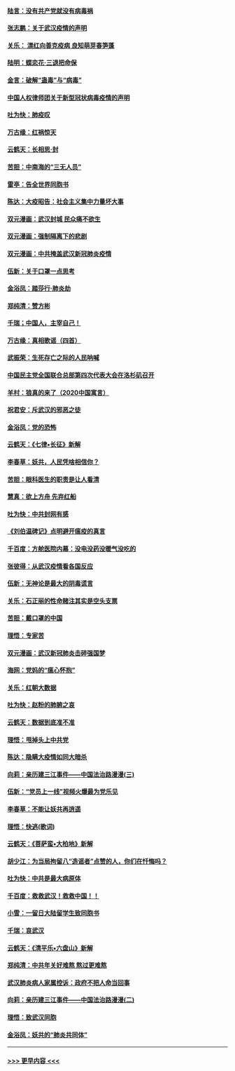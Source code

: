 #### [陆言：没有共产党就没有病毒祸](../pages/nsc993/n11868232.md?t=02142131) 
#### [张志鹏：关于武汉疫情的声明](../pages/nsc993/n11867182.md?t=02142131) 
#### [关乐： 漂红向善克疫病 良知萌芽春笋蓬](../pages/nsc993/n11865710.md?t=02142131) 
#### [陆明：蝶恋花‧三退把命保](../pages/nsc993/n11865673.md?t=02142131) 
#### [金言：破解“蛊毒”与“病毒”](../pages/nsc993/n11864103.md?t=02142131) 
#### [中国人权律师团关于新型冠状病毒疫情的声明](../pages/nsc993/n11864249.md?t=02142131) 
#### [吐为快：肺疫叹](../pages/nsc993/n11864027.md?t=02142131) 
#### [万古缘：红祸惊天](../pages/nsc993/n11864079.md?t=02142131) 
#### [云鹤天：长相思‧封](../pages/nsc993/n11864006.md?t=02142131) 
#### [苦胆：中南海的“三无人员”](../pages/nsc993/n11862997.md?t=02142131) 
#### [雷亭：告全世界同胞书](../pages/nsc993/n11862572.md?t=02142131) 
#### [陈达：大疫昭告：社会主义集中力量坏大事](../pages/nsc993/n11859419.md?t=02142131) 
#### [双元漫画：武汉封城 民众痛不欲生](../pages/nsc993/n11859287.md?t=02142131) 
#### [双元漫画：强制隔离下的悲剧](../pages/nsc993/n11859244.md?t=02142131) 
#### [双元漫画：中共掩盖武汉新冠肺炎疫情](../pages/nsc993/n11858249.md?t=02142131) 
#### [伍新：关于口罩一点思考](../pages/nsc993/n11859195.md?t=02142131) 
#### [金浴凤：踏莎行‧肺炎劫](../pages/nsc993/n11858227.md?t=02142131) 
#### [郑纯清：赞方彬](../pages/nsc993/n11856803.md?t=02142131) 
#### [千瑞；中国人，主宰自己！](../pages/nsc993/n11856793.md?t=02142131) 
#### [万古缘：真相歌谣（四首）](../pages/nsc993/n11856263.md?t=02142131) 
#### [武振荣：生死存亡之际的人民呐喊](../pages/nsc993/n11856256.md?t=02142131) 
#### [中国民主党全国联合总部第四次代表大会在洛杉矶召开](../pages/nsc993/n11856344.md?t=02142131) 
#### [羊村：狼真的来了（2020中国寓言）](../pages/nsc993/n11856229.md?t=02142131) 
#### [祝君安：斥武汉的邪恶之徒](../pages/nsc993/n11855861.md?t=02142131) 
#### [金浴凤：党的恐怖](../pages/nsc993/n11855849.md?t=02142131) 
#### [云鹤天：《七律▪长征》新解](../pages/nsc993/n11855479.md?t=02142131) 
#### [李春草：妖共，人民凭啥相信你？](../pages/nsc993/n11855196.md?t=02142131) 
#### [苦胆：眼科医生的职责是让人看清](../pages/nsc993/n11853840.md?t=02142131) 
#### [慧真：欲上方舟 先弃红船](../pages/nsc993/n11853483.md?t=02142131) 
#### [吐为快：中共封网有感](../pages/nsc993/n11852575.md?t=02142131) 
#### [《刘伯温碑记》点明避开瘟疫的真言](../pages/nsc993/n11852128.md?t=02142131) 
#### [千百度：方舱医院内幕：没电没药没暖气没吃的](../pages/nsc993/n11850211.md?t=02142131) 
#### [张彼得：从武汉疫情看各国反应](../pages/nsc993/n11850102.md?t=02142131) 
#### [伍新：无神论是最大的阴毒谎言](../pages/nsc993/n11846129.md?t=02142131) 
#### [关乐：石正丽的性命赌注其实是空头支票](../pages/nsc993/n11846109.md?t=02142131) 
#### [苦胆：戴口罩的中国](../pages/nsc993/n11845576.md?t=02142131) 
#### [理悟：专家苦](../pages/nsc993/n11845564.md?t=02142131) 
#### [双元漫画：武汉新冠肺炎击碎强国梦](../pages/nsc993/n11843320.md?t=02142131) 
#### [海网：党妈的“瘟心怀抱”](../pages/nsc993/n11840740.md?t=02142131) 
#### [关乐：红朝大数据](../pages/nsc993/n11840675.md?t=02142131) 
#### [吐为快：赵粉的肺腑之哀](../pages/nsc993/n11840618.md?t=02142131) 
#### [云鹤天：数据到底准不准](../pages/nsc993/n11840325.md?t=02142131) 
#### [理悟：甩掉头上中共党](../pages/nsc993/n11838826.md?t=02142131) 
#### [陈达：隐瞒大疫情如同大暗杀](../pages/nsc993/n11838771.md?t=02142131) 
#### [向莉：亲历建三江事件——中国法治路漫漫(三)](../pages/nsc993/n11831825.md?t=02142131) 
#### [伍新：“党员上一线”视频火爆最为党乐见](../pages/nsc993/n11838200.md?t=02142131) 
#### [李春草：不能让妖共再逍遥](../pages/nsc993/n11838102.md?t=02142131) 
#### [理悟：快逃(歌词)](../pages/nsc993/n11838083.md?t=02142131) 
#### [云鹤天：《菩萨蛮▪大柏地》新解](../pages/nsc993/n11838059.md?t=02142131) 
#### [胡少江：为当局拘留八“造谣者”点赞的人，你们在忏悔吗？](../pages/nsc993/n11836801.md?t=02142131) 
#### [吐为快：中共是最大病原体](../pages/nsc993/n11836748.md?t=02142131) 
#### [千百度：救救武汉！救救中国！！](../pages/nsc993/n11836145.md?t=02142131) 
#### [小雪：一留日大陆留学生致同胞书](../pages/nsc993/n11834624.md?t=02142131) 
#### [千瑞：哀武汉](../pages/nsc993/n11833647.md?t=02142131) 
#### [云鹤天：《清平乐▪六盘山》新解](../pages/nsc993/n11833611.md?t=02142131) 
#### [郑纯清：中共年关好难熬 熬过更难熬](../pages/nsc993/n11833489.md?t=02142131) 
#### [武汉肺炎病人家属控诉：政府不把人命当回事](../pages/nsc993/n11833205.md?t=02142131) 
#### [向莉：亲历建三江事件——中国法治路漫漫(二)](../pages/nsc993/n11829102.md?t=02142131) 
#### [理悟：致武汉同胞](../pages/nsc993/n11831522.md?t=02142131) 
#### [金浴凤：妖共的“肺炎共同体”](../pages/nsc993/n11829448.md?t=02142131) 

----
#### [ >>> 更早内容 <<< ](../indexes/nsc993-earlier.md)
